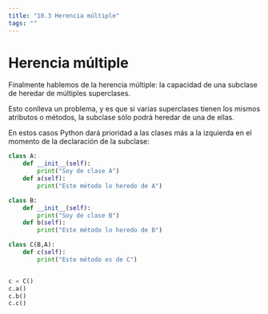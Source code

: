 ```yaml
---
title: "10.3 Herencia múltiple"
tags: ""
---
```


# Herencia múltiple

Finalmente hablemos de la herencia múltiple: la capacidad de una subclase de heredar de múltiples superclases.

Esto conlleva un problema, y es que si varias superclases tienen los mismos atributos o métodos, la subclase sólo podrá heredar de una de ellas.

En estos casos Python dará prioridad a las clases más a la izquierda en el momento de la declaración de la subclase:

```python
class A:
    def __init__(self):
        print("Soy de clase A")
    def a(self):
        print("Este método lo heredo de A")

class B:
    def __init__(self):
        print("Soy de clase B")
    def b(self):
        print("Este método lo heredo de B")

class C(B,A):
    def c(self):
        print("Este método es de C")


c = C()
c.a()
c.b()
c.c()
```
